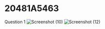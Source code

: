 # 20481A5463
Question 1
![Screenshot (10)](https://github.com/yp723/20481A5463/assets/81978809/991ee817-7716-4e6d-93b8-f6de445bdbc4)
![Screenshot (12)](https://github.com/yp723/20481A5463/assets/81978809/74b72556-c682-4e22-9183-b80987769e64)
